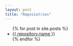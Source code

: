 ```yaml
---
layout: post
title: "Reposiotries"
---
```


<ul>
  {% for post in site.posts %}
    <li>
      <a href="{{ repository.html_url }}">{{ repository.name }}</a>
    </li>
  {% endfor %}
</ul>
